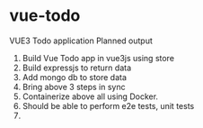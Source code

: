 # vue-todo
VUE3 Todo application
Planned output
1. Build Vue Todo app in vue3js using store
2. Build expressjs to return data
3. Add mongo db to store data
4. Bring above 3 steps in sync
5. Containerize above all using Docker.
6. Should be able to perform e2e tests, unit tests
7. 
